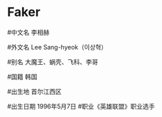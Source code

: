 # Faker

#中文名 李相赫

#外文名 Lee Sang-hyeok（이상혁）

#别名 大魔王、蜗壳、飞科、李哥

#国籍 韩国

#出生地 首尔江西区

#出生日期 1996年5月7日
#职业《英雄联盟》职业选手
